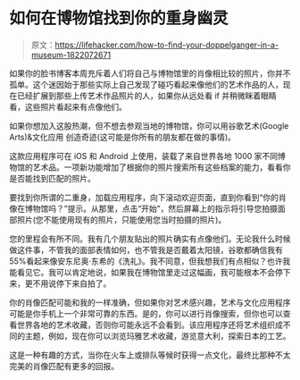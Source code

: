 # 如何在博物馆找到你的重身幽灵

> 原文：<https://lifehacker.com/how-to-find-your-doppelganger-in-a-museum-1822072671>

如果你的脸书博客本周充斥着人们将自己与博物馆里的肖像相比较的照片，你并不孤单。这个迷因始于那些实际上自己发现了碰巧看起来像他们的艺术作品的人，现在已经扩展到那些上传艺术作品照片的人，如果你从远处看 if 并稍微眯着眼睛看，这些照片看起来有点像他们。



如果你想加入这股热潮，但不想去参观当地的博物馆，你可以用谷歌艺术(Google Arts)&文化应用 创造奇迹(这可能是你所有的朋友都在做的事情)。

这款应用程序可在 iOS 和 Android 上使用，装载了来自世界各地 1000 家不同博物馆的艺术品。一项新功能增加了根据你的照片搜索所有这些档案的能力，看看你是否能找到匹配的照片。

要找到你所谓的二重身，加载应用程序，向下滚动欢迎页面，直到你看到“你的肖像在博物馆吗？”提示。从那里，点击“开始”，然后屏幕上的指示将引导您拍摄面部照片(您不能使用现有的照片，只能使用您当时拍摄的照片)。

您的里程会有所不同。我有几个朋友贴出的照片确实有点像他们。无论我什么时候做这件事，不管我的面部表情如何，也不管我是否戴着太阳镜，谷歌都确信我有 55%看起来像安东尼奥·东希的《洗礼》。我不同意，但我想我们有点相似？也许我能看见它。我可以肯定地说，如果我在博物馆里走过这幅画，我可能根本不会停下来，更不用说停下来自拍了。

你的肖像匹配可能和我的一样准确，但如果你对艺术感兴趣，艺术与文化应用程序可能是你手机上一个非常可靠的东西。是的，你可以进行肖像搜索，但你也可以查看世界各地的艺术收藏，否则你可能永远不会看到。该应用程序还将艺术组织成不同的主题，例如，现在你可以浏览玛雅艺术收藏，游览意大利，探索日本的工艺。

这是一种有趣的方式，当你在火车上或排队等候时获得一点文化，最终比那种不太完美的肖像匹配有更多的回报。